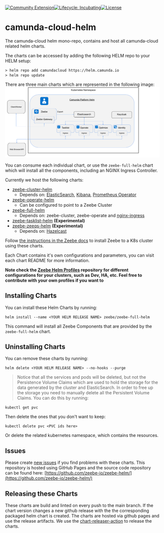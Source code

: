 [![Community Extension](https://img.shields.io/badge/Community%20Extension-An%20open%20source%20community%20maintained%20project-FF4700)](https://github.com/camunda-community-hub/community)[![Lifecycle: Incubating](https://img.shields.io/badge/Lifecycle-Incubating-blue)](https://github.com/Camunda-Community-Hub/community/blob/main/extension-lifecycle.md#incubating-)[![License](https://img.shields.io/badge/License-Apache%202.0-blue.svg)](https://opensource.org/licenses/Apache-2.0)

# camunda-cloud-helm

The camunda-cloud helm mono-repo, contains and host all camunda-cloud related helm charts.

The charts can be accessed by adding the following HELM repo to your HELM setup:
```
> helm repo add camundacloud https://helm.camunda.io
> helm repo update
```

There are three main charts which are represented in the following image:
![HELM CHARTS](imgs/HelmChartImage.png)

You can consume each individual chart, or use the `zeebe-full-helm` chart which will install all the components, including an NGINX Ingress Controller.

Currently we host the following charts:
- [zeebe-cluster-helm](charts/zeebe-cluster-helm)
  - Depends on: [ElasticSearch](https://github.com/elastic/helm-charts/tree/master/elasticsearch), [Kibana](https://github.com/elastic/helm-charts/tree/master/kibana), [Prometheus Operator](https://github.com/helm/charts/tree/master/stable/prometheus-operator)
- [zeebe-operate-helm](charts/zeebe-operate-helm)
  - Can be configured to point to a Zeebe Cluster
- [zeebe-full-helm](charts/zeebe-full-helm)
  - Depends on: zeebe-cluster, zeebe-operate and [nginx-ingress](https://github.com/helm/charts/tree/master/stable/nginx-ingress)
- [zeebe-tasklist-helm](charts/zeebe-tasklist-helm) **(Experimental)**
- [zeebe-zeeqs-helm](charts/zeebe-zeeqs-helm) **(Experimental)**
  - Depends on: [Hazelcast](https://github.com/hazelcast/charts)

Follow [the instructions in the Zeebe docs](https://docs.zeebe.io/kubernetes/installing-helm.html) to install Zeebe to a K8s cluster using these charts.

Each Chart contains it's own configurations and parameters, you can visit each chart README for more information. 

**Note check the [Zeebe Helm Profiles](https://github.com/zeebe-io/zeebe-helm-profiles) repository for different configurations for your clusters, such as Dev, HA, etc. Feel free to contribute with your own profiles if you want to**

## Installing Charts

You can install these Helm Charts by running:
```
helm install --name <YOUR HELM RELEASE NAME> zeebe/zeebe-full-helm
```
This command will install all Zeebe Components that are provided by the `zeebe-full-helm` chart.


## Uninstalling Charts

You can remove these charts by running:
```
helm delete <YOUR HELM RELEASE NAME> --no-hooks --purge
```

> Notice that all the services and pods will be deleted, but not the Persistence Volume Claims which are used to hold the storage for the data generated by the cluster and ElasticSearch. In order to free up the storage you need to manually delete all the Persistent Volume Claims. You can do this by running:
```
kubectl get pvc
```
Then delete the ones that you don't want to keep:
```
kubectl delete pvc <PVC ids here>
```

Or delete the related kubernetes namespace, which contains the resources.

## Issues

Please create [new issues](https://github.com/zeebe-io/zeebe-helm/issues) if you find problems with these charts. This repository is hosted using GitHub Pages and the source code repository can be found here: [https://github.com/zeebe-io/zeebe-helm/](https://github.com/zeebe-io/zeebe-helm/)

## Releasing these Charts

These charts are build and linted on every push to the main branch. If the chart version changes a new github release with the the corresponding packaged helm chart is created. The charts are hosted via github pages and use the release artifacts. We use the [chart-releaser-action](https://github.com/helm/chart-releaser-action) to release the charts.
